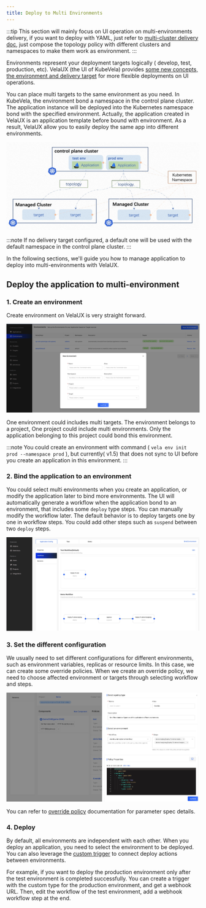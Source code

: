 ```yaml
---
title: Deploy to Multi Environments
---
```


:::tip
This section will mainly focus on UI operation on multi-environments delivery, if you want to deploy with YAML, just refer to [multi-cluster delivery doc](../case-studies/multi-cluster.md), just compose the topology policy with different clusters and namespaces to make them work as environment. 
:::

Environments represent your deployment targets logically ( develop, test, production, etc). VelaUX (the UI of KubeVela) provides [some new concepts, the environment and delivery target](../reference/addons/velaux.md#concept-of-velaux) for more flexible deployments on UI operations.

You can place multi targets to the same environment as you need.
In KubeVela, the environment bond a namespace in the control plane cluster. The application instance will be deployed into the Kubernetes namespace bond with the specified environment. Actually, the application created in VelaUX is an application template before bound with environment. As a result, VelaUX allow you to easily deploy the same app into different environments.

![environment](../resources/environment.jpg)

:::note
If no delivery target configured, a default one  will be used with the default namespace in the control plane cluster.
:::

In the following sections, we'll guide you how to manage application to deploy into multi-environments with VelaUX.

## Deploy the application to multi-environment

### 1. Create an environment

Create environment on VelaUX is very straight forward.

![create-env](../../../docs/resources/kubevela-net/images/1.5/create-env.jpg)

One environment could includes multi targets. The environment belongs to a project, One project could include multi environments. Only the application belonging to this project could bond this environment.

:::note
You could create an environment with command ( `vela env init prod --namespace prod` ), but currently( v1.5) that does not sync to UI before you create an application in this environment.
:::


### 2. Bind the application to an environment

You could select multi environments when you create an application, or modify the application later to bind more environments. The UI will automatically generate a workflow when the application bond to an environment, that includes some `deploy` type steps. You can manually modify the workflow later. The default behavior is to deploy targets one by one in workflow steps. You could add other steps such as `suspend` between two `deploy` steps.

![env workflow](../../../docs/resources/kubevela-net/images/1.5/env-workflow.jpg)

### 3. Set the different configuration

We usually need to set different configurations for different environments, such as environment variables, replicas or resource limits. In this case, we can create some override policies. When we create an override policy, we need to choose affected environment or targets through selecting workflow and steps.

![override-policy](../../../docs/resources/kubevela-net/images/1.5/override-policy.jpg)

You can refer to [override policy](../end-user/policies/references.md#override) documentation for parameter spec details.

### 4. Deploy

By default, all environments are independent with each other. When you deploy an application, you need to select the environment to be deployed. You can also leverage the [custom trigger](../how-to/dashboard/trigger/overview.md) to connect deploy actions between environments.

For example, if you want to deploy the production environment  only after the test environment is completed successfully. You can create a trigger with the custom type for the production environment, and get a webhook URL. Then, edit the workflow of the test environment, add a webhook workflow step at the end. 
